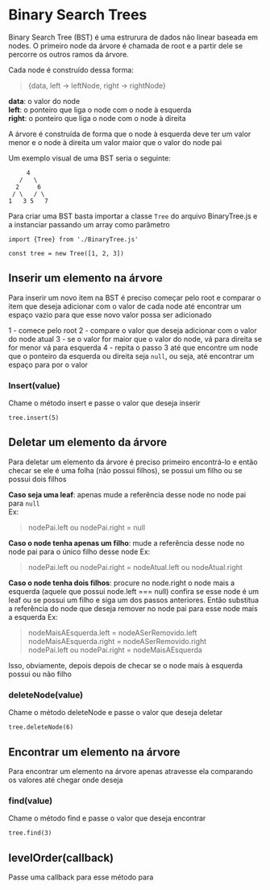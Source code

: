 # Binary Search Trees

Binary Search Tree (BST) é uma estrurura de dados não linear baseada em nodes. O primeiro node da árvore é chamada de root e a partir dele se percorre os outros ramos da árvore.

Cada node é construído dessa forma:

> {data, left -> leftNode, right -> rightNode}

**data**: o valor do node  
**left**: o ponteiro que liga o node com o node à esquerda  
**right**: o ponteiro que liga o node com o node à direita

A árvore é construída de forma que o node à esquerda deve ter um valor menor e o node à direita um valor maior que o valor do node pai

Um exemplo visual de uma BST seria o seguinte:

         4  
       /   \  
      2     6  
     / \   / \  
    1   3 5   7

Para criar uma BST basta importar a classe `Tree` do arquivo BinaryTree.js e a instanciar passando um array como parâmetro

    import {Tree} from './BinaryTree.js'
    
    const tree = new Tree([1, 2, 3])
    
## Inserir um elemento na árvore

Para inserir um novo item na BST é preciso começar pelo root e comparar o item que deseja adicionar com o valor de cada node até encontrar um espaço vazio para que esse novo valor possa ser adicionado

1 - comece pelo root
2 - compare o valor que deseja adicionar com o valor do node atual
3 - se o valor for maior que o valor do node, vá para direita se for menor vá para esquerda
4 - repita o passo 3 até que encontre um node que o ponteiro da esquerda ou direita seja `null`, ou seja, até encontrar um espaço para por o valor

### Insert(value)

Chame o método insert e passe o valor que deseja inserir

    tree.insert(5)

## Deletar um elemento da árvore

Para deletar um elemento da árvore é preciso primeiro encontrá-lo e então checar se ele é uma folha (não possui filhos), se possui um filho ou se possui dois filhos

**Caso seja uma leaf**: apenas mude a referência desse node no node pai para `null`  
Ex:  
> nodePai.left ou nodePai.right = null

**Caso o node tenha apenas um filho**: mude a referência desse node no node pai para o único filho desse node 
Ex:  
> nodePai.left ou nodePai.right = nodeAtual.left ou nodeAtual.right

**Caso o node tenha dois filhos**: procure no node.right o node mais a esquerda (aquele que possui node.left === null) confira se esse node é um leaf ou se possui um filho e siga um dos passos anteriores. Então substitua a referência do node que deseja remover no node pai para esse node mais a esquerda
Ex:  
> nodeMaisAEsquerda.left = nodeASerRemovido.left  
> nodeMaisAEsquerda.right = nodeASerRemovido.right  
> nodePai.left ou nodePai.right = nodeMaisAEsquerda  

Isso, obviamente, depois depois de checar se o node mais à esquerda possui ou não filho

### deleteNode(value)

Chame o método deleteNode e passe o valor que deseja deletar

    tree.deleteNode(6)
    
## Encontrar um elemento na árvore

Para encontrar um elemento na árvore apenas atravesse ela comparando os valores até chegar onde deseja

### find(value)

Chame o método find e passe o valor que deseja encontrar

    tree.find(3)
    
## levelOrder(callback)

Passe uma callback para esse método para